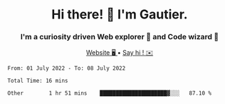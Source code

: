 <h1 align="center">Hi there! 👋 I'm Gautier.</h1>
<h3 align="center">I'm a curiosity driven Web explorer 🚀 and Code wizard 🧙</h3>

<p align="center">
  <a href="http://xisabla.pro">Website 🖥️ </a> •
  <a href="mailto:xisabla.dev@gmail.com">Say hi ! ✉️</a>
</p>

<!--START_SECTION:waka-->

```text
From: 01 July 2022 - To: 08 July 2022

Total Time: 16 mins

Other        1 hr 51 mins    █████████████████████▓░░░   87.10 %
```

<!--END_SECTION:waka-->
